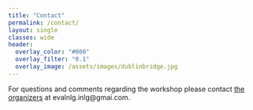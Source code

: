```yaml
---
title: "Contact"
permalink: /contact/
layout: single
classes: wide
header:
  overlay_color: "#000"
  overlay_filter: "0.1"
  overlay_image: /assets/images/dublinbridge.jpg
---
```


For questions and comments regarding the workshop please contact [the organizers](/organisation) at evalnlg.inlg&#64;&#103;&#109;&#97;&#105;.&#99;o&#109;. 
